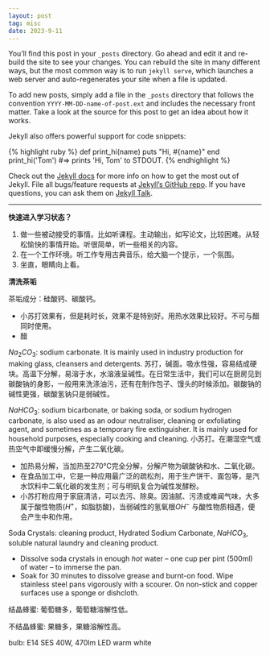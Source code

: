 ```yaml
---
layout: post
tag: misc
date: 2023-9-11
---
```

You’ll find this post in your `_posts` directory. Go ahead and edit it and re-build the site to see your changes. You can rebuild the site in many different ways, but the most common way is to run `jekyll serve`, which launches a web server and auto-regenerates your site when a file is updated.

To add new posts, simply add a file in the `_posts` directory that follows the convention `YYYY-MM-DD-name-of-post.ext` and includes the necessary front matter. Take a look at the source for this post to get an idea about how it works.

Jekyll also offers powerful support for code snippets:

{% highlight ruby %}
def print_hi(name)
  puts "Hi, #{name}"
end
print_hi('Tom')
#=> prints 'Hi, Tom' to STDOUT.
{% endhighlight %}

Check out the [Jekyll docs][jekyll-docs] for more info on how to get the most out of Jekyll. File all bugs/feature requests at [Jekyll’s GitHub repo][jekyll-gh]. If you have questions, you can ask them on [Jekyll Talk][jekyll-talk].

___

**快速进入学习状态？**

1.   做一些被动接受的事情。比如听课程。主动输出，如写论文，比较困难。从轻松愉快的事情开始。听很简单，听一些相关的内容。
2.   在一个工作环境。听工作专用古典音乐，给大脑一个提示，一个氛围。
3.   坐直，眼睛向上看。



**清洗茶垢**

茶垢成分：硅酸钙、碳酸钙。

- 小苏打效果有，但是耗时长，效果不是特别好。用热水效果比较好。不可与醋同时使用。
- 醋 



$Na_2CO_3$: sodium carbonate. It is mainly used in industry production for making glass, cleansers and detergents. 苏打，碱面。吸水性强，容易结成硬块。高温下分解，易溶于水，水溶液呈碱性。在日常生活中，我们可以在厨房见到碳酸钠的身影，一般用来洗涤油污，还有在制作包子、馒头的时候添加。碳酸钠的碱性更强，碳酸氢钠只是弱碱性。

$NaHCO_3$: sodium bicarbonate, or baking soda, or sodium hydrogen carbonate, is also used as an odour neutraliser, cleaning or exfoliating agent, and sometimes as a temporary fire extinguisher. It is mainly used for household purposes, especially cooking and cleaning. 小苏打。在潮湿空气或热空气中即缓慢分解，产生二氧化碳。

- 加热易分解，当加热至270℃完全分解，分解产物为碳酸钠和水、二氧化碳。
- 在食品加工中，它是一种应用最广泛的疏松剂，用于生产饼干、面包等，是汽水饮料中二氧化碳的发生剂；可与明矾复合为碱性发酵粉。
- 小苏打粉应用于家庭清洁，可以去污、除臭。因油腻、污渍或难闻气味，大多属于酸性物质($H^+$，如脂肪酸)，当弱碱性的氢氧根$OH^{-}$ 与酸性物质相遇，便会产生中和作用。

Soda Crystals: cleaning product, Hydrated Sodium Carbonate, $NaHCO_3$, soluble natural laundry and cleaning product.

- Dissolve soda crystals in enough *hot* water – one cup per pint (500ml) of water – to immerse the pan. 
- Soak for 30 minutes to dissolve grease and burnt-on food. Wipe stainless steel pans vigorously with a scourer. On non-stick and copper surfaces use a sponge or dishcloth.





结晶蜂蜜: 葡萄糖多，葡萄糖溶解性低。

不结晶蜂蜜: 果糖多，果糖溶解性高。



bulb: E14 SES 40W, 470lm LED warm white



[jekyll-docs]: http://jekyllrb.com/docs/home
[jekyll-gh]:   https://github.com/jekyll/jekyll
[jekyll-talk]: https://talk.jekyllrb.com/

